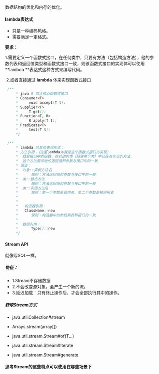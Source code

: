 数据结构的优化和内存的优化。



#### lambda表达式

- 只是一种编码风格。
- 需要满足一定格式。

**要求：**

​	1.需要定义一个函数式接口，在任何类中，只要有方法（包括构造方法），他的参数列表和返回值类型和函数式接口一致，则该函数式接口的实现体可以使用 **lambda **表达式这种方式来编写代码。

​	2.或者直接通过 **lambda** 体来实现函数式接口



```java
 /**
     * java 8 四大核心函数式接口
     * Consumer<T>
     *     void accept(T t);
     * Supplier<T>
     *     T get();
     * Function<T, R>
     *     R apply(T t);
     * Predicate<T>
     *     test(T t);
     */
```

```java
 /**
     * lambda 的其他表现形式：
     * 方法引用：（这里lambda体就是这个函数式接口的实现）
     *  就是接口中的函数，在其他的类（随便哪个类）中已经有实现的方法，
     *  这个方法要求他的返回值和参数与接口中的一致
     * 语法：
     *  对象::实例方法名
     *      规则：方法返回值和参数与接口中的一致
     *  类::静态方法
     *      规则：方法返回值和参数与接口中的一致
     *  类::实例方法名
     *      规则：第一个参数是调用者，第二个参数是被调用者
     *
     *
     *   构造器引用：
     *   ClassName::new
     *      规则：构造器中的参数列表和接口的一致
     *
     *  数组引用：
     *      Type[]::new
     */
```



#### Stream API

就像写SQL一样。

##### 特征：

- 1.Stream不存储数据
- 2.不会改变源对象，会产生一个新的流。
- 3.延迟加载：只有终止操作后，才会全部执行其中的操作。

##### 获取Stream方式

- java.util.Collection#stream

- Arrays.stream(array[])

- java.util.stream.Stream#of(T...)

- java.util.stream.Stream#iterate

- java.util.stream.Stream#generate


#### 思考Stream的这些特点可以使用在哪些场景下

